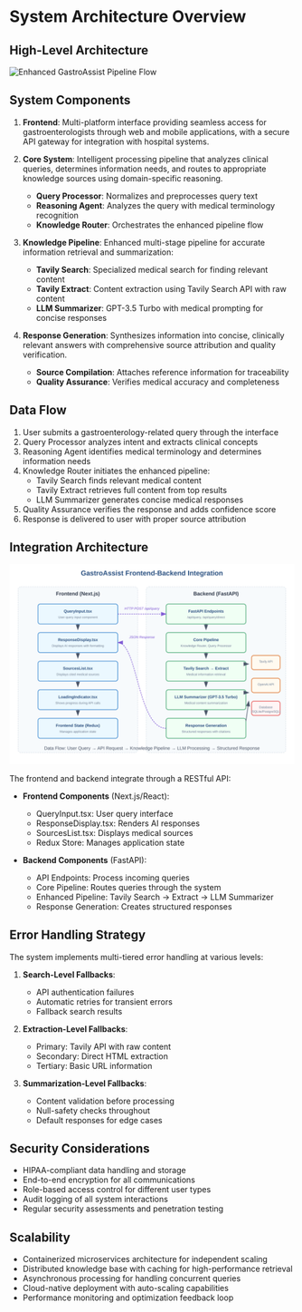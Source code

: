 # System Architecture Overview

## High-Level Architecture

![Enhanced GastroAssist Pipeline Flow](../../static/gastroassist-pipeline-diagram.svg)

## System Components

1. **Frontend**: Multi-platform interface providing seamless access for gastroenterologists through web and mobile applications, with a secure API gateway for integration with hospital systems.

2. **Core System**: Intelligent processing pipeline that analyzes clinical queries, determines information needs, and routes to appropriate knowledge sources using domain-specific reasoning.
   - **Query Processor**: Normalizes and preprocesses query text
   - **Reasoning Agent**: Analyzes the query with medical terminology recognition
   - **Knowledge Router**: Orchestrates the enhanced pipeline flow

3. **Knowledge Pipeline**: Enhanced multi-stage pipeline for accurate information retrieval and summarization:
   - **Tavily Search**: Specialized medical search for finding relevant content
   - **Tavily Extract**: Content extraction using Tavily Search API with raw content
   - **LLM Summarizer**: GPT-3.5 Turbo with medical prompting for concise responses

4. **Response Generation**: Synthesizes information into concise, clinically relevant answers with comprehensive source attribution and quality verification.
   - **Source Compilation**: Attaches reference information for traceability
   - **Quality Assurance**: Verifies medical accuracy and completeness

## Data Flow

1. User submits a gastroenterology-related query through the interface
2. Query Processor analyzes intent and extracts clinical concepts
3. Reasoning Agent identifies medical terminology and determines information needs
4. Knowledge Router initiates the enhanced pipeline:
   - Tavily Search finds relevant medical content
   - Tavily Extract retrieves full content from top results
   - LLM Summarizer generates concise medical responses
5. Quality Assurance verifies the response and adds confidence score
6. Response is delivered to user with proper source attribution

## Integration Architecture

![Frontend-Backend Integration](../../static/gastroassist-frontend-backend-integration.svg)

The frontend and backend integrate through a RESTful API:

- **Frontend Components** (Next.js/React):
  - QueryInput.tsx: User query interface
  - ResponseDisplay.tsx: Renders AI responses
  - SourcesList.tsx: Displays medical sources
  - Redux Store: Manages application state

- **Backend Components** (FastAPI):
  - API Endpoints: Process incoming queries
  - Core Pipeline: Routes queries through the system
  - Enhanced Pipeline: Tavily Search → Extract → LLM Summarizer
  - Response Generation: Creates structured responses

## Error Handling Strategy

The system implements multi-tiered error handling at various levels:

1. **Search-Level Fallbacks**:
   - API authentication failures
   - Automatic retries for transient errors
   - Fallback search results

2. **Extraction-Level Fallbacks**:
   - Primary: Tavily API with raw content
   - Secondary: Direct HTML extraction
   - Tertiary: Basic URL information

3. **Summarization-Level Fallbacks**:
   - Content validation before processing
   - Null-safety checks throughout
   - Default responses for edge cases

## Security Considerations

- HIPAA-compliant data handling and storage
- End-to-end encryption for all communications
- Role-based access control for different user types
- Audit logging of all system interactions
- Regular security assessments and penetration testing

## Scalability

- Containerized microservices architecture for independent scaling
- Distributed knowledge base with caching for high-performance retrieval
- Asynchronous processing for handling concurrent queries
- Cloud-native deployment with auto-scaling capabilities
- Performance monitoring and optimization feedback loop
